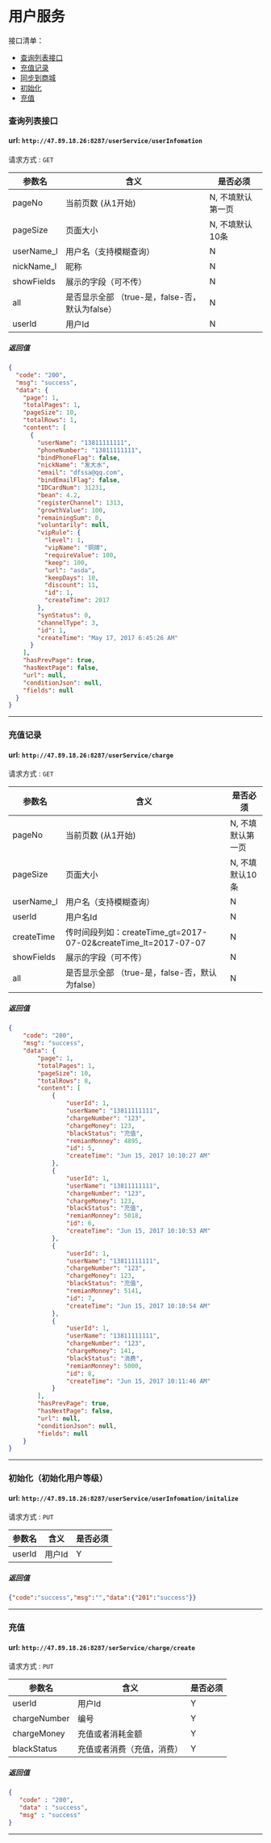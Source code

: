 # 用户服务
接口清单：
- [查询列表接口](#查询列表接口)
- [充值记录](#充值记录)
- [同步到商城](#同步到商城)
- [初始化](#初始化)
- [充值](#充值)

### 查询列表接口

#### url: `http://47.89.18.26:8287/userService/userInfomation`
请求方式 : `GET`

参数名    | 含义    | 是否必须
-------|--------|-----
pageNo |   当前页数 (从1开始)  | N, 不填默认第一页
pageSize |   页面大小  | N, 不填默认10条
userName_l|用户名（支持模糊查询）| N
nickName_l| 昵称| N
showFields|   展示的字段（可不传） | N
all | 是否显示全部 （true-是，false-否，默认为false） | N
userId|   用户Id | N
 


#####  返回值
```json
{
  "code": "200",
  "msg": "success",
  "data": {
    "page": 1,
    "totalPages": 1,
    "pageSize": 10,
    "totalRows": 1,
    "content": [
      {
        "userName": "13811111111",
        "phoneNumber": "13811111111",
        "bindPhoneFlag": false,
        "nickName": "发大水",
        "email": "dfssa@qq.com",
        "bindEmailFlag": false,
        "IDCardNum": 31231,
        "bean": 4.2,
        "registerChannel": 1313,
        "growthValue": 100,
        "remainingSum": 0,
        "voluntarily": null,
        "vipRule": {
          "level": 1,
          "vipName": "铜牌",
          "requireValue": 100,
          "keep": 100,
          "url": "asda",
          "keepDays": 10,
          "discount": 11,
          "id": 1,
          "createTime": 2017
        },
        "synStatus": 0,
        "channelType": 3,
        "id": 1,
        "createTime": "May 17, 2017 6:45:26 AM"
      }
    ],
    "hasPrevPage": true,
    "hasNextPage": false,
    "url": null,
    "conditionJson": null,
    "fields": null
  }
}
```
---------------------------
### 充值记录

#### url: `http://47.89.18.26:8287/userService/charge`
请求方式 : `GET`

参数名    | 含义    | 是否必须
-------|--------|-----
pageNo |   当前页数 (从1开始)  | N, 不填默认第一页
pageSize |   页面大小  | N, 不填默认10条
userName_l|用户名（支持模糊查询）| N
userId|用户名Id| N
createTime| 传时间段列如：createTime_gt=2017-07-02&createTime_lt=2017-07-07| N 
showFields|   展示的字段（可不传） | N
all | 是否显示全部 （true-是，false-否，默认为false） | N
 


#####  返回值
```json
{
    "code": "200",
    "msg": "success",
    "data": {
        "page": 1,
        "totalPages": 1,
        "pageSize": 10,
        "totalRows": 8,
        "content": [
            {
                "userId": 1,
                "userName": "13811111111",
                "chargeNumber": "123",
                "chargeMoney": 123,
                "blackStatus": "充值",
                "remianMonney": 4895,
                "id": 5,
                "createTime": "Jun 15, 2017 10:10:27 AM"
            },
            {
                "userId": 1,
                "userName": "13811111111",
                "chargeNumber": "123",
                "chargeMoney": 123,
                "blackStatus": "充值",
                "remianMonney": 5018,
                "id": 6,
                "createTime": "Jun 15, 2017 10:10:53 AM"
            },
            {
                "userId": 1,
                "userName": "13811111111",
                "chargeNumber": "123",
                "chargeMoney": 123,
                "blackStatus": "充值",
                "remianMonney": 5141,
                "id": 7,
                "createTime": "Jun 15, 2017 10:10:54 AM"
            },
            {
                "userId": 1,
                "userName": "13811111111",
                "chargeNumber": "123",
                "chargeMoney": 141,
                "blackStatus": "消费",
                "remianMonney": 5000,
                "id": 8,
                "createTime": "Jun 15, 2017 10:11:46 AM"
            }
        ],
        "hasPrevPage": true,
        "hasNextPage": false,
        "url": null,
        "conditionJson": null,
        "fields": null
    }
}     
```
---------------------------

### 初始化（初始化用户等级）

#### url: `http://47.89.18.26:8287/userService/userInfomation/initalize`
请求方式 : `PUT`

参数名    | 含义    | 是否必须
-------|--------|-----
userId |  用户Id  | Y

#####  返回值

```json
{"code":"success","msg":"","data":{"201":"success"}}   
```
---------------------


### 充值

#### url: `http://47.89.18.26:8287/serService/charge/create`
请求方式 : `PUT`

参数名    | 含义    | 是否必须
-------|--------|-----
userId |  用户Id  | Y
chargeNumber |  编号  | Y
chargeMoney |  充值或者消耗金额  | Y
blackStatus |  充值或者消费（充值，消费）  | Y


#####  返回值

```json
{
   "code" : "200",
   "data" : "success",
   "msg" : "success"
}
```
---------------------

